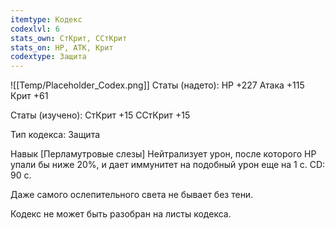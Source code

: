 ```yaml
---
itemtype: Кодекс
codexlvl: 6
stats_own: СтКрит, ССтКрит
stats_on: HP, АТК, Крит
codextype: Защита
---
```

![[Temp/Placeholder_Codex.png]]
Статы (надето):
HP +227
Атака +115
Крит +61

Статы (изучено):
СтКрит +15
ССтКрит +15

Тип кодекса: Защита


Навык
[Перламутровые слезы] Нейтрализует урон, после которого HP упали бы ниже 20%, и дает иммунитет на подобный урон еще на 1 с. CD: 90 с.

Даже самого ослепительного света не бывает без тени.

Кодекс не может быть разобран на листы кодекса.
